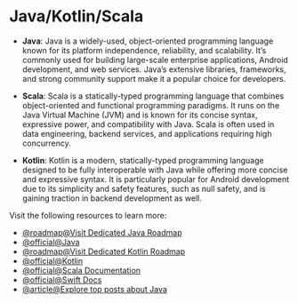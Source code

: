 # Java/Kotlin/Scala

*   **Java**: Java is a widely-used, object-oriented programming language known for its platform independence, reliability, and scalability. It’s commonly used for building large-scale enterprise applications, Android development, and web services. Java’s extensive libraries, frameworks, and strong community support make it a popular choice for developers.
    
*   **Scala**: Scala is a statically-typed programming language that combines object-oriented and functional programming paradigms. It runs on the Java Virtual Machine (JVM) and is known for its concise syntax, expressive power, and compatibility with Java. Scala is often used in data engineering, backend services, and applications requiring high concurrency.
    
*   **Kotlin**: Kotlin is a modern, statically-typed programming language designed to be fully interoperable with Java while offering more concise and expressive syntax. It is particularly popular for Android development due to its simplicity and safety features, such as null safety, and is gaining traction in backend development as well.

Visit the following resources to learn more:

- [@roadmap@Visit Dedicated Java Roadmap](https://roadmap.sh/java)
- [@official@Java](https://www.java.com/)
- [@roadmap@Visit Dedicated Kotlin Roadmap](https://roadmap.sh/kotlin)
- [@official@Kotlin](https://kotlinlang.org/)
- [@official@Scala Documentation](https://docs.scala-lang.org/)
- [@official@Swift Docs](https://docs.swift.org/swift-book/documentation/the-swift-programming-language/guidedtour)
- [@article@Explore top posts about Java](https://app.daily.dev/tags/java?ref=roadmapsh)